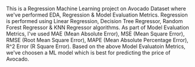 This is a Regression Machine Learning project on Avocado Dataset where we've performed EDA, Regression & Model Evaluation Metrics.
Regression is performed using Linear Regression, Decision Tree Regressor, Random Forest Regressor & KNN Regressor algorithms.
As part of Model Evaluation Metrics, I've used MAE (Mean Absolute Error), MSE (Mean Square Error), RMSE (Root Mean Square Error), MAPE (Mean Absolute Percentage Error), R^2 Error (R Square Error).
Based on the above Model Evaluatoin Metrics, we've choosen a ML model which is best for predicting the price of Avocado.
